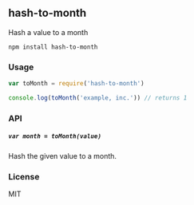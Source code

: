 ## hash-to-month

Hash a value to a month

```
npm install hash-to-month
```

### Usage

``` js
var toMonth = require('hash-to-month')

console.log(toMonth('example, inc.')) // returns 1
```

### API

##### `var month = toMonth(value)`

Hash the given value to a month.


### License

MIT
